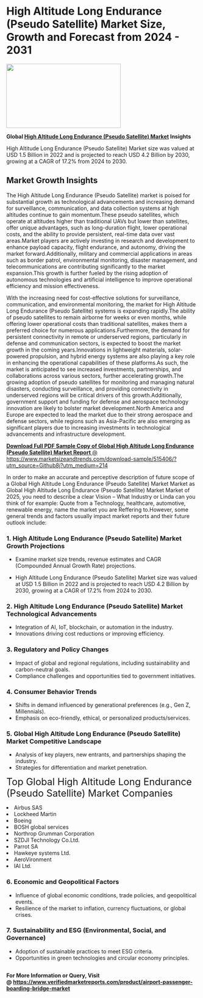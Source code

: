 <H1>High Altitude Long Endurance (Pseudo Satellite) Market Size, Growth and Forecast from 2024 - 2031</H1><img class="aligncenter size-medium wp-image-584254" src="https://thirdeyenews.in/wp-content/uploads/2024/09/Global-Market-Research-300x168.jpeg" alt="" width="300" height="168" /><p><strong>Global&nbsp;<a href="https://www.marketsizeandtrends.com/download-sample/515406/?utm_source=Github8j?utm_medium=214">High Altitude Long Endurance (Pseudo Satellite) Market</a> Insights</strong></p><p>High Altitude Long Endurance (Pseudo Satellite) Market size was valued at USD 1.5 Billion in 2022 and is projected to reach USD 4.2 Billion by 2030, growing at a CAGR of 17.2% from 2024 to 2030.</p><p><h2>Market Growth Insights</h2> <p>The High Altitude Long Endurance (Pseudo Satellite) market is poised for substantial growth as technological advancements and increasing demand for surveillance, communication, and data collection systems at high altitudes continue to gain momentum.These pseudo satellites, which operate at altitudes higher than traditional UAVs but lower than satellites, offer unique advantages, such as long-duration flight, lower operational costs, and the ability to provide persistent, real-time data over vast areas.Market players are actively investing in research and development to enhance payload capacity, flight endurance, and autonomy, driving the market forward.Additionally, military and commercial applications in areas such as border patrol, environmental monitoring, disaster management, and telecommunications are contributing significantly to the market expansion.This growth is further fueled by the rising adoption of autonomous technologies and artificial intelligence to improve operational efficiency and mission effectiveness.</p> <p><a href="#"></a></p> <p>With the increasing need for cost-effective solutions for surveillance, communication, and environmental monitoring, the market for High Altitude Long Endurance (Pseudo Satellite) systems is expanding rapidly.The ability of pseudo satellites to remain airborne for weeks or even months, while offering lower operational costs than traditional satellites, makes them a preferred choice for numerous applications.Furthermore, the demand for persistent connectivity in remote or underserved regions, particularly in defense and communication sectors, is expected to boost the market growth in the coming years.Innovations in lightweight materials, solar-powered propulsion, and hybrid energy systems are also playing a key role in enhancing the operational capabilities of these platforms.As such, the market is anticipated to see increased investments, partnerships, and collaborations across various sectors, further accelerating growth.The growing adoption of pseudo satellites for monitoring and managing natural disasters, conducting surveillance, and providing connectivity in underserved regions will be critical drivers of this growth.Additionally, government support and funding for defense and aerospace technology innovation are likely to bolster market development.North America and Europe are expected to lead the market due to their strong aerospace and defense sectors, while regions such as Asia-Pacific are also emerging as significant players due to increasing investments in technological advancements and infrastructure development.</p> <p><a href="#"></p><p><span class=""><strong>Download Full PDF Sample Copy of Global High Altitude Long Endurance (Pseudo Satellite) Market Report</strong> @ <a href="https://www.marketsizeandtrends.com/download-sample/515406/?utm_source=Github8j?utm_medium=214" target="_blank">https://www.marketsizeandtrends.com/download-sample/515406/?utm_source=Github8j?utm_medium=214</a></span></p><p>In order to make an accurate and perceptive description of future scope of a Global&nbsp;High Altitude Long Endurance (Pseudo Satellite) Market Market as Global&nbsp;High Altitude Long Endurance (Pseudo Satellite) Market Market of 2025, you need to describe a clear Vision &ndash; What Industry or Linda can you think of for example: Quote from a Technology, healthcare, automotive, renewable energy, name the market you are Reffering to.However, some general trends and factors usually impact market reports and their future outlook include:</p><h3>1.&nbsp;<strong>High Altitude Long Endurance (Pseudo Satellite) Market Growth Projections</strong></h3><ul><li>Examine market size trends, revenue estimates and CAGR (Compounded Annual Growth Rate) projections.</li><li><p>High Altitude Long Endurance (Pseudo Satellite) Market size was valued at USD 1.5 Billion in 2022 and is projected to reach USD 4.2 Billion by 2030, growing at a CAGR of 17.2% from 2024 to 2030.</p></li></ul><h3>2.&nbsp;<strong>High Altitude Long Endurance (Pseudo Satellite) Market Technological Advancements</strong></h3><ul><li>Integration of AI, IoT, blockchain, or automation in the industry.</li><li>Innovations driving cost reductions or improving efficiency.</li></ul><h3>3.&nbsp;<strong>Regulatory and Policy Changes</strong></h3><ul><li>Impact of global and regional regulations, including sustainability and carbon-neutral goals.</li><li>Compliance challenges and opportunities tied to government initiatives.</li></ul><h3>4.&nbsp;<strong>Consumer Behavior Trends</strong></h3><ul><li>Shifts in demand influenced by generational preferences (e.g., Gen Z, Millennials).</li><li>Emphasis on eco-friendly, ethical, or personalized products/services.</li></ul><h3>5.&nbsp;<strong>Global High Altitude Long Endurance (Pseudo Satellite) Market Competitive Landscape</strong></h3><ul><li>Analysis of key players, new entrants, and partnerships shaping the industry.</li><li>Strategies for differentiation and market penetration.</li></ul><p data-pm-slice="1 1 []"><span style="color: inherit; font-family: inherit; font-size: 25px;">Top Global High Altitude Long Endurance (Pseudo Satellite) Market Companies</span></p><div class="" data-test-id=""><p><li>Airbus SAS</li><li> Lockheed Martin</li><li> Boeing</li><li> BOSH global services</li><li> Northrop Grumman Corporation</li><li> SZDJI Technology Co.Ltd.</li><li> Parrot SA</li><li> Hawkeye systems Ltd.</li><li> AeroVironment</li><li> IAI Ltd.</li></p></div><h3>6.&nbsp;<strong>Economic and Geopolitical Factors</strong></h3><ul><li>Influence of global economic conditions, trade policies, and geopolitical events.</li><li>Resilience of the market to inflation, currency fluctuations, or global crises.</li></ul><h3>7.&nbsp;<strong>Sustainability and ESG (Environmental, Social, and Governance)</strong></h3><ul><li>Adoption of sustainable practices to meet ESG criteria.</li><li>Opportunities in green technologies and circular economy principles.</li></ul><h2><strong style="font-size: 14px;">For More Information or Query, Visit @&nbsp;</strong><a style="background-color: #ffffff; font-size: 14px;" href="https://www.marketsizeandtrends.com/report/high-altitude-long-endurance-pseudo-satellite-market/" target="_blank">https://www.verifiedmarketreports.com/product/airport-passenger-boarding-bridge-market</a></h2>